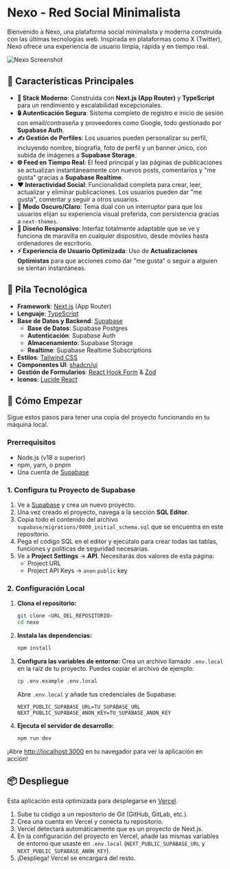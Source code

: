 # Nexo - Red Social Minimalista

Bienvenido a Nexo, una plataforma social minimalista y moderna construida con las últimas tecnologías web. Inspirada en plataformas como X (Twitter), Nexo ofrece una experiencia de usuario limpia, rápida y en tiempo real.

![Nexo Screenshot](https://placehold.co/800x400.png)

## 🎨 Características Principales

-   **🚀 Stack Moderno**: Construida con **Next.js (App Router)** y **TypeScript** para un rendimiento y escalabilidad excepcionales.
-   **🔒 Autenticación Segura**: Sistema completo de registro e inicio de sesión con email/contraseña y proveedores como Google, todo gestionado por **Supabase Auth**.
-   **✍️ Gestión de Perfiles**: Los usuarios pueden personalizar su perfil, incluyendo nombre, biografía, foto de perfil y un banner único, con subida de imágenes a **Supabase Storage**.
-   **🌐 Feed en Tiempo Real**: El feed principal y las páginas de publicaciones se actualizan instantáneamente con nuevos posts, comentarios y "me gusta" gracias a **Supabase Realtime**.
-   **❤️ Interactividad Social**: Funcionalidad completa para crear, leer, actualizar y eliminar publicaciones. Los usuarios pueden dar "me gusta", comentar y seguir a otros usuarios.
-   **🌙 Modo Oscuro/Claro**: Tema dual con un interruptor para que los usuarios elijan su experiencia visual preferida, con persistencia gracias a `next-themes`.
-   **📱 Diseño Responsivo**: Interfaz totalmente adaptable que se ve y funciona de maravilla en cualquier dispositivo, desde móviles hasta ordenadores de escritorio.
-   **⚡ Experiencia de Usuario Optimizada**: Uso de **Actualizaciones Optimistas** para que acciones como dar "me gusta" o seguir a alguien se sientan instantáneas.

## 🔧 Pila Tecnológica

-   **Framework**: [Next.js](https://nextjs.org/) (App Router)
-   **Lenguaje**: [TypeScript](https://www.typescriptlang.org/)
-   **Base de Datos y Backend**: [Supabase](https://supabase.io/)
    -   **Base de Datos**: Supabase Postgres
    -   **Autenticación**: Supabase Auth
    -   **Almacenamiento**: Supabase Storage
    -   **Realtime**: Supabase Realtime Subscriptions
-   **Estilos**: [Tailwind CSS](https://tailwindcss.com/)
-   **Componentes UI**: [shadcn/ui](https://ui.shadcn.com/)
-   **Gestión de Formularios**: [React Hook Form](https://react-hook-form.com/) & [Zod](https://zod.dev/)
-   **Iconos**: [Lucide React](https://lucide.dev/guide/packages/lucide-react)

## 🚀 Cómo Empezar

Sigue estos pasos para tener una copia del proyecto funcionando en tu máquina local.

### Prerrequisitos

-   Node.js (v18 o superior)
-   npm, yarn, o pnpm
-   Una cuenta de [Supabase](https://supabase.com/)

### 1. Configura tu Proyecto de Supabase

1.  Ve a [Supabase](https://app.supabase.io/) y crea un nuevo proyecto.
2.  Una vez creado el proyecto, navega a la sección **SQL Editor**.
3.  Copia todo el contenido del archivo `supabase/migrations/0000_initial_schema.sql` que se encuentra en este repositorio.
4.  Pega el código SQL en el editor y ejecútalo para crear todas las tablas, funciones y políticas de seguridad necesarias.
5.  Ve a **Project Settings** -> **API**. Necesitarás dos valores de esta página:
    -   Project URL
    -   Project API Keys -> `anon` `public` key

### 2. Configuración Local

1.  **Clona el repositorio:**
    ```bash
    git clone <URL_DEL_REPOSITORIO>
    cd nexo
    ```

2.  **Instala las dependencias:**
    ```bash
    npm install
    ```

3.  **Configura las variables de entorno:**
    Crea un archivo llamado `.env.local` en la raíz de tu proyecto. Puedes copiar el archivo de ejemplo:
    ```bash
    cp .env.example .env.local
    ```
    Abre `.env.local` y añade tus credenciales de Supabase:
    ```
    NEXT_PUBLIC_SUPABASE_URL=TU_SUPABASE_URL
    NEXT_PUBLIC_SUPABASE_ANON_KEY=TU_SUPABASE_ANON_KEY
    ```

4.  **Ejecuta el servidor de desarrollo:**
    ```bash
    npm run dev
    ```

¡Abre [http://localhost:3000](http://localhost:3000) en tu navegador para ver la aplicación en acción!

## 📦 Despliegue

Esta aplicación está optimizada para desplegarse en [Vercel](https://vercel.com/).

1.  Sube tu código a un repositorio de Git (GitHub, GitLab, etc.).
2.  Crea una cuenta en Vercel y conecta tu repositorio.
3.  Vercel detectará automáticamente que es un proyecto de Next.js.
4.  En la configuración del proyecto en Vercel, añade las mismas variables de entorno que usaste en `.env.local` (`NEXT_PUBLIC_SUPABASE_URL` y `NEXT_PUBLIC_SUPABASE_ANON_KEY`).
5.  ¡Despliega! Vercel se encargará del resto.
